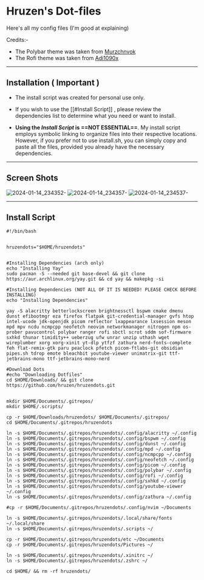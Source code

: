 # Hruzen's Dot-files 

Here's all my config files (I'm good at explaining)

Credits:-
- The Polybar theme was taken from [Murzchnvok](https://github.com/Murzchnvok)
- The Rofi theme was taken from [Adi1090x](https://github.com/adi1090x)
___
## Installation ( Important )
- The install script was created for personal use only.

- If you wish to use the [[#Install Script]] , please review the dependencies list to determine what you need or want to install. 

- **Using the _Install Script_ is ==NOT ESSENTIAL==**. My install script employs symbolic linking to organize files into their respective locations. However, if you prefer not to use install.sh, you can simply copy and paste all the files, provided you already have the necessary dependencies.
___
## Screen Shots
![2024-01-14_234352-](https://github.com/hruzen/hruzendots/assets/89473831/a8926cb0-d189-4066-899b-ba6d298323b7)
![2024-01-14_234357-](https://github.com/hruzen/hruzendots/assets/89473831/ef6237a2-fd1e-4b4a-96c6-3f2f5d48066e)
![2024-01-14_234537-](https://github.com/hruzen/hruzendots/assets/89473831/21b2644c-64d8-46a8-89e9-1fc52fc7dc64)
___
## Install Script
```
#!/bin/bash


hruzendots="$HOME/hruzendots"


#Installing Dependencies (arch only)
echo "Installing Yay"
sudo pacman -S --needed git base-devel && git clone https://aur.archlinux.org/yay.git && cd yay && makepkg -si

#Installing Dependencies (NOT ALL OF IT IS NEEDED! PLEASE CHECK BEFORE INSTALLING)
echo "Installing Dependencies"

yay -S alacritty betterlockscreen brightnessctl bspwm cmake dmenu dunst efibootmgr eza firefox flatpak git-credential-manager gvfs htop intel-ucode jdk-openjdk picom reflector lxappearance lxsession meson mpd mpv ncdu ncmpcpp neofetch neovim networkmanager nitrogen npm os-prober pavucontrol polybar ranger rofi sbctl scrot sddm sof-firmware sxhkd thunar timidity++ ueberzug ufw unrar unzip uthash wget wireplumber xorg xorg-xinit yt-dlp ytfzf zathura nerd-fonts-complete feh flat-remix-gtk paru peaclock pfetch picom-ftlabs-git obsidian pipes.sh tdrop emote bleachbit youtube-viewer unimatrix-git ttf-jetbrains-mono ttf-jetbrains-mono-nerd

#Download Dots
#echo "Downloading Dotfiles"
cd $HOME/Downloads/ && git clone https://github.com/hruzen/hruzendots.git


mkdir $HOME/Documents/.gitrepos/
mkdir $HOME/.scripts/

cp -r $HOME/Downloads/hruzendots/ $HOME/Documents/.gitrepos/
cd $HOME/Documents/.gitrepos/hruzendots

ln -s $HOME/Documents/.gitrepos/hruzendots/.config/alacritty ~/.config
ln -s $HOME/Documents/.gitrepos/hruzendots/.config/bspwm ~/.config
ln -s $HOME/Documents/.gitrepos/hruzendots/.config/dunst ~/.config
ln -s $HOME/Documents/.gitrepos/hruzendots/.config/mpd ~/.config
ln -s $HOME/Documents/.gitrepos/hruzendots/.config/ncmpcpp ~/.config
ln -s $HOME/Documents/.gitrepos/hruzendots/.config/neofetch ~/.config
ln -s $HOME/Documents/.gitrepos/hruzendots/.config/picom ~/.config
ln -s $HOME/Documents/.gitrepos/hruzendots/.config/polybar ~/.config
ln -s $HOME/Documents/.gitrepos/hruzendots/.config/rofi ~/.config
ln -s $HOME/Documents/.gitrepos/hruzendots/.config/sxhkd ~/.config
ln -s $HOME/Documents/.gitrepos/hruzendots/.config/youtube-viewer ~/.config
ln -s $HOME/Documents/.gitrepos/hruzendots/.config/zathura ~/.config

#cp -r $HOME/Documents/.gitrepos/hruzendots/.config/nvim ~/Documents

ln -s $HOME/Documents/.gitrepos/hruzendots/.local/share/fonts ~/.local/share
ln -s $HOME/Documents/.gitrepos/hruzendots/.scripts ~/

cp -r $HOME/Documents/.gitrepos/hruzendots/etc ~/Documents
cp -r $HOME/Documents/.gitrepos/hruzendots/Pictures ~/

ln -s $HOME/Documents/.gitrepos/hruzendots/.xinitrc ~/
ln -s $HOME/Documents/.gitrepos/hruzendots/.zshrc ~/

cd $HOME/ && rm -rf hruzendots/
```